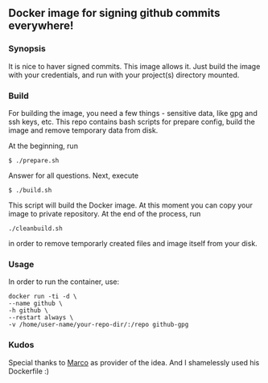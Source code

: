## Docker image for signing github commits everywhere!

### Synopsis

It is nice to haver signed commits. This image allows it. Just build the image with
your credentials, and run with your project(s) directory mounted.

### Build

For building the image, you need a few things - sensitive data, like gpg and ssh keys, etc.
This repo contains bash scripts for prepare config, build the image and remove temporary data 
from disk.

At the beginning, run

```
$ ./prepare.sh
```

Answer for all questions. Next, execute

```
$ ./build.sh
```

This script will build the Docker image. At this moment you can copy your image to private 
repository. At the end of the process, run

```
./cleanbuild.sh
```

in order to remove temporarly created files and image itself from your disk.

### Usage

In order to run the container, use:

```
docker run -ti -d \
--name github \
-h github \
--restart always \
-v /home/user-name/your-repo-dir/:/repo github-gpg
```

### Kudos

Special thanks to [Marco](https://github.com/mmatoscom/) as provider of the
idea. And I shamelessly used his Dockerfile :) 

